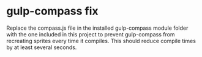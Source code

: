 # gulp-compass fix

Replace the compass.js file in the installed gulp-compass module folder with the one included in this project to prevent gulp-compass from recreating sprites every time it compiles. This should reduce compile times by at least several seconds.